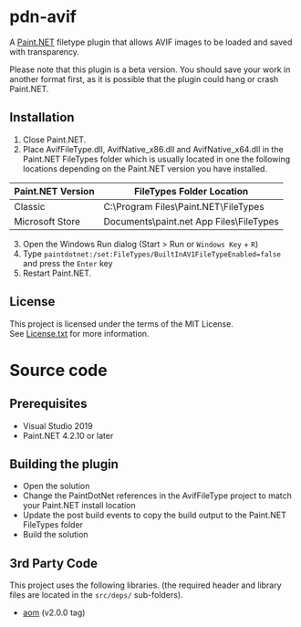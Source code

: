 # pdn-avif

A [Paint.NET](http://www.getpaint.net) filetype plugin that allows AVIF images to be loaded and saved with transparency.

Please note that this plugin is a beta version.
You should save your work in another format first, as it is possible that the plugin could hang or crash Paint.NET.

## Installation

1. Close Paint.NET.
2. Place AvifFileType.dll, AvifNative_x86.dll and AvifNative_x64.dll in the Paint.NET FileTypes folder which is usually located in one the following locations depending on the Paint.NET version you have installed.

  Paint.NET Version |  FileTypes Folder Location
  --------|----------
  Classic | C:\Program Files\Paint.NET\FileTypes    
  Microsoft Store | Documents\paint.net App Files\FileTypes

3. Open the Windows Run dialog (Start > Run or `Windows Key` + `R`)
4. Type `paintdotnet:/set:FileTypes/BuiltInAV1FileTypeEnabled=false` and press the `Enter` key
5. Restart Paint.NET.

## License

This project is licensed under the terms of the MIT License.   
See [License.txt](License.txt) for more information.

# Source code

## Prerequisites

* Visual Studio 2019
* Paint.NET 4.2.10 or later

## Building the plugin

* Open the solution
* Change the PaintDotNet references in the AvifFileType project to match your Paint.NET install location
* Update the post build events to copy the build output to the Paint.NET FileTypes folder
* Build the solution

## 3rd Party Code

This project uses the following libraries. (the required header and library files are located in the `src/deps/` sub-folders).

* [aom](https://aomedia.googlesource.com/aom/) (v2.0.0 tag)
